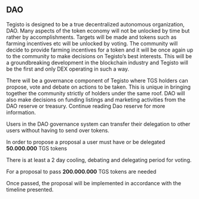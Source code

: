 ﻿## DAO
Tegisto is designed to be a true decentralized autonomous organization, DAO. Many aspects of the token economy will not be unlocked by time but rather by accomplishments. Targets will be made and tokens such as farming incentives etc will be unlocked by voting. The community will decide to provide farming incentives for a token and it will be once again up to the community to make decisions on Tegisto’s best interests. This will be a groundbreaking development in the blockchain industry and Tegisto will be the first and only DEX operating in such a way.

There will be a governance component of Tegisto where TGS holders can propose, vote and debate on actions to be taken. This is unique in bringing together the community strictly of holders under the same roof. DAO will also make decisions on funding listings and marketing activities from the DAO reserve or treasury. Continue reading Dao reserve for more information.

Users in the DAO governance system can transfer their delegation to other users without having to send over tokens.

In order to propose a proposal a user must have or be delegated **50.000.000** TGS tokens

There is at least a 2 day cooling, debating and delegating period for voting.

For a proposal to pass **200.000.000** TGS tokens are needed

Once passed, the proposal will be implemented in accordance with the timeline presented.
